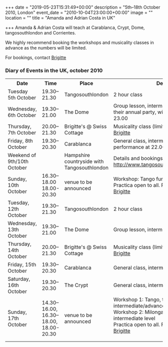 +++
date = "2019-05-23T15:31:49+00:00"
description = "5th–18th October 2010, London"
event_date = "2010-10-04T23:00:00+00:00"
image = ""
location = ""
title = "Amanda and Adrian Costa in UK"

+++
Amanda & Adrian Costa will teach at Carablanca, Crypt, Dome, tangosouthlondon and Corrientes.

We highly recommend booking the workshops and musicality classes in advance as the numbers will be limited.

For bookings, contact [Brigitte](mailto:brigitte@paris-tango.co.uk)

### Diary of Events in the UK, october 2010

<table>
<tbody>
<tr>
<th>Date</th>
<th>Time</th>
<th>Place</th>
<th>Description</th>
</tr>
<tr>
<td>Tuesday 5th October</td>
<td>19.30–21.30</td>
<td>Tangosouthlondon</td>
<td>2 hour class</td>
</tr>
<tr>
<td>Wednesday, 6th October</td>
<td>19.30–21.00</td>
<td>The Dome </td>
<td>Group lesson, intermediate level- followed by their annual party, with performance around 23.00</td>
</tr>
<tr>
<td>Thursday, 7th October</td>
<td>20.00–21.30</td>
<td>Brigitte's @ Swiss Cottage</td>
<td>Musicality class (limited to 12 people), contact <a href="mailto:brigitte@paris-tango.co.uk">Brigitte</a></td>
</tr>
<tr>
<td>Friday, 8th October</td>
<td>19.30–20.30</td>
<td>Carablanca</td>
<td>General class, intermediate level, with performance at 22.00 </td>
</tr>
<tr>
<td>Weekend of 9th/10th October</td>
<td></td>
<td>Hampshire countryside with Tangosouthlondon</td>
<td>Details and bookings on <a href="http://www.tangosouthlondon.co.uk/holiday.php">http://www.tangosouthlondon.co.uk/holiday.php</a></td>
</tr>
<tr>
<td>Sunday, 10th October</td>
<td>16.30–18.00<br />
18.00-20.30</td>
<td>venue to be announced</td>
<td>Workshop: Tango fundamentals, all levels<br />
Practica open to all. For booking, contact <a href="mailto:brigitte@paris-tango.co.uk">Brigitte</a></td>
</tr>
<tr>
<td>Tuesday, 12th October</td>
<td>19.30–21.30</td>
<td>Tangosouthlondon</td>
<td>2 hour class</td>
</tr>
<tr>
<td>Wednesday, 13th October</td>
<td>19.30–21.00</td>
<td>The Dome</td>
<td>Group lesson, intermediate level</td>
</tr>
<tr>
<td>Thursday, 14th October</td>
<td>20.00–21.30</td>
<td>Brigitte's @ Swiss Cottage</td>
<td>Musicality class (limited to 12 people), contact <a href="mailto:brigitte@paris-tango.co.uk">Brigitte</a></td>
</tr>
<tr>
<td>Friday, 15th October</td>
<td>19.30–20.30</td>
<td>Carablanca</td>
<td>General class, intermediate level</td>
</tr>
<tr>
<td>Saturday, 16th October</td>
<td>19.30–20.30</td>
<td>The Crypt</td>
<td>General class, intermediate level</td>
</tr>
<tr>
<td>Sunday, 17th October</td>
<td>14.30–16.00, 16.30–18.00,<br />
18.00-20.30 </td>
<td>venue to be announced</td>
<td>Workshop 1: Tango, the abrazo - intermediate/advance level<br />
Workshop 2: Milonga con Traspié - intermediate level<br />
Practica open to all. For booking, contact <a href="mailto:brigitte@paris-tango.co.uk">Brigitte</a><br />
 </td>
</tr>
</tbody>
</table>